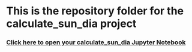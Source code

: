 # This is the repository folder for the calculate_sun_dia project
### [Click here to open your calculate_sun_dia Jupyter Notebook](http://cedvm.zapto.org/hub/user-redirect/git-pull?repo=https%3A%2F%2Fgithub.com%2Fthebushschool%2Fastronomy&branch=gh-pages&urlpath=lab%2Ftree%2Fastronomy%2Fprojects%2F1_calculate_sun_dia%2Fcalculate_sun_dia.ipynb?reset)
